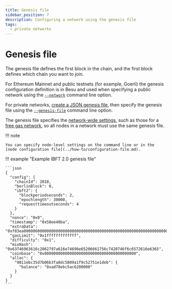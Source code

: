 ```yaml
---
title: Genesis file
sidebar_position: 7
description: Configuring a network using the genesis file
tags:
  - private networks
---
```


# Genesis file

The genesis file defines the first block in the chain, and the first block defines which chain you want to join.

For Ethereum Mainnet and public testnets (for example, Goerli) the genesis configuration definition is in Besu and used when specifying a public network using the [`--network`](../reference/cli/options.md#network) command line option.

For private networks, [create a JSON genesis file](https://consensys.net/blog/quorum/hyperledger-besu-how-to-create-an-ethereum-genesis-file/), then specify the genesis file using the [`--genesis-file`](../reference/cli/options.md#genesis-file) command line option.

The genesis file specifies the [network-wide settings](../reference/genesis-items.md), such as those for a [free gas network](../../private-networks/how-to/configure/free-gas.md), so all nodes in a network must use the same genesis file.

!!! note

    You can specify node-level settings on the command line or in the
    [node configuration file](../how-to/configuration-file.md).

!!! example "Example IBFT 2.0 genesis file"

    ```json
    {
      "config": {
        "chainId": 2018,
        "berlinBlock": 0,
        "ibft2": {
          "blockperiodseconds": 2,
          "epochlength": 30000,
          "requesttimeoutseconds": 4
        }
      },
      "nonce": "0x0",
      "timestamp": "0x58ee40ba",
      "extraData": "0xf83ea00000000000000000000000000000000000000000000000000000000000000000d5949811ebc35d7b06b3fa8dc5809a1f9c52751e1deb808400000000c0",
      "gasLimit": "0x1fffffffffffff",
      "difficulty": "0x1",
      "mixHash": "0x63746963616c2062797a616e74696e65206661756c7420746f6c6572616e6365",
      "coinbase": "0x0000000000000000000000000000000000000000",
      "alloc": {
        "9811ebc35d7b06b3fa8dc5809a1f9c52751e1deb": {
          "balance": "0xad78ebc5ac6200000"
        }
      }
    }
    ```
